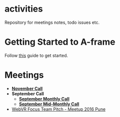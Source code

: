 # activities
Repository for meetings notes, todo issues etc.

# Getting Started to A-frame
Follow [this](https://github.com/webvr-india/activities/blob/master/getting-started.md) guide to get started.

# Meetings
  * [**November Call**](https://github.com/webvr-india/activities/blob/master/meetings/november_call.md)
  * **September Call**
    * [**September Monthly Call**](https://github.com/webvr-india/activities/blob/master/meetings/september_call.md)
    * [**September Mid-Monthly Call**](https://github.com/webvr-india/activities/blob/master/meetings/september_mid-monthly_call.md)
  * [WebVR Focus Team Pitch - Meetup 2016 Pune](https://github.com/webvr-india/activities/blob/master/meetings/WebVR_Focus_Team_Pitch.md)
